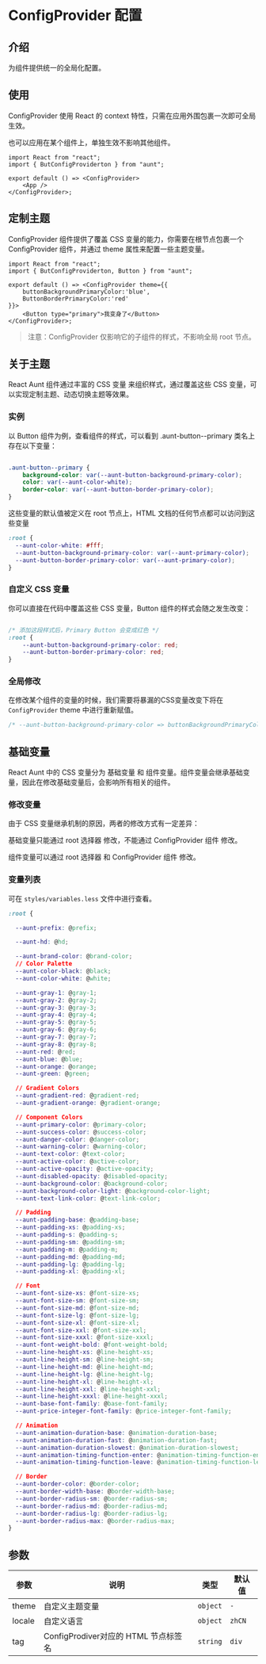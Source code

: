# ConfigProvider 配置
<code hidden="hidden" src="./demos/demo.tsx"></code>

## 介绍

为组件提供统一的全局化配置。

## 使用

ConfigProvider 使用 React 的 context 特性，只需在应用外围包裹一次即可全局生效。

也可以应用在某个组件上，单独生效不影响其他组件。

```tsx
import React from "react";
import { ButConfigProviderton } from "aunt";

export default () => <ConfigProvider>
    <App />
</ConfigProvider>;
```


## 定制主题
ConfigProvider 组件提供了覆盖 CSS 变量的能力，你需要在根节点包裹一个 ConfigProvider 组件，并通过 theme 属性来配置一些主题变量。

```tsx
import React from "react";
import { ButConfigProviderton, Button } from "aunt";

export default () => <ConfigProvider theme={{
    buttonBackgroundPrimaryColor:'blue',
    ButtonBorderPrimaryColor:'red'
}}>
    <Button type="primary">我变身了</Button>
</ConfigProvider>;
```
> 注意：ConfigProvider 仅影响它的子组件的样式，不影响全局 root 节点。


## 关于主题
React Aunt 组件通过丰富的 CSS 变量 来组织样式，通过覆盖这些 CSS 变量，可以实现定制主题、动态切换主题等效果。
### 实例
以 Button 组件为例，查看组件的样式，可以看到 .aunt-button--primary 类名上存在以下变量：
```css

.aunt-button--primary {
    background-color: var(--aunt-button-background-primary-color);
    color: var(--aunt-color-white);
    border-color: var(--aunt-button-border-primary-color);
}

```

这些变量的默认值被定义在 root 节点上，HTML 文档的任何节点都可以访问到这些变量
```css
:root {
  --aunt-color-white: #fff;
  --aunt-button-background-primary-color: var(--aunt-primary-color);
  --aunt-button-border-primary-color: var(--aunt-primary-color);
}
```
### 自定义 CSS 变量
你可以直接在代码中覆盖这些 CSS 变量，Button 组件的样式会随之发生改变：

```css

/* 添加这段样式后，Primary Button 会变成红色 */
:root { 
    --aunt-button-background-primary-color: red;
    --aunt-button-border-primary-color: red;
}

```

### 全局修改
在修改某个组件的变量的时候，我们需要将暴漏的CSS变量改变下将在 `ConfigProvider` theme 中进行重新赋值。

```css
/* --aunt-button-background-primary-color => buttonBackgroundPrimaryColor */
```


## 基础变量
React Aunt 中的 CSS 变量分为 基础变量 和 组件变量。组件变量会继承基础变量，因此在修改基础变量后，会影响所有相关的组件。
### 修改变量
由于 CSS 变量继承机制的原因，两者的修改方式有一定差异：

基础变量只能通过 root 选择器 修改，不能通过 ConfigProvider 组件 修改。

组件变量可以通过 root 选择器 和 ConfigProvider 组件 修改。

### 变量列表
可在 `styles/variables.less` 文件中进行查看。

```css
:root {

  --aunt-prefix: @prefix;

  --aunt-hd: @hd;

  --aunt-brand-color: @brand-color;
  // Color Palette
  --aunt-color-black: @black;
  --aunt-color-white: @white;

  --aunt-gray-1: @gray-1;
  --aunt-gray-2: @gray-2;
  --aunt-gray-3: @gray-3;
  --aunt-gray-4: @gray-4;
  --aunt-gray-5: @gray-5;
  --aunt-gray-6: @gray-6;
  --aunt-gray-7: @gray-7;
  --aunt-gray-8: @gray-8;
  --aunt-red: @red;
  --aunt-blue: @blue;
  --aunt-orange: @orange;
  --aunt-green: @green;

  // Gradient Colors
  --aunt-gradient-red: @gradient-red;
  --aunt-gradient-orange: @gradient-orange;

  // Component Colors
  --aunt-primary-color: @primary-color;
  --aunt-success-color: @success-color;
  --aunt-danger-color: @danger-color;
  --aunt-warning-color: @warning-color;
  --aunt-text-color: @text-color;
  --aunt-active-color: @active-color;
  --aunt-active-opacity: @active-opacity;
  --aunt-disabled-opacity: @disabled-opacity;
  --aunt-background-color: @background-color;
  --aunt-background-color-light: @background-color-light;
  --aunt-text-link-color: @text-link-color;

  // Padding
  --aunt-padding-base: @padding-base;
  --aunt-padding-xs: @padding-xs;
  --aunt-padding-s: @padding-s;
  --aunt-padding-sm: @padding-sm;
  --aunt-padding-m: @padding-m; 
  --aunt-padding-md: @padding-md;
  --aunt-padding-lg: @padding-lg;
  --aunt-padding-xl: @padding-xl;

  // Font
  --aunt-font-size-xs: @font-size-xs;
  --aunt-font-size-sm: @font-size-sm;
  --aunt-font-size-md: @font-size-md;
  --aunt-font-size-lg: @font-size-lg;
  --aunt-font-size-xl: @font-size-xl;
  --aunt-font-size-xxl: @font-size-xxl;
  --aunt-font-size-xxxl: @font-size-xxxl;
  --aunt-font-weight-bold: @font-weight-bold;
  --aunt-line-height-xs: @line-height-xs;
  --aunt-line-height-sm: @line-height-sm;
  --aunt-line-height-md: @line-height-md;
  --aunt-line-height-lg: @line-height-lg;
  --aunt-line-height-xl: @line-height-xl;
  --aunt-line-height-xxl: @line-height-xxl;
  --aunt-line-height-xxxl: @line-height-xxxl;
  --aunt-base-font-family: @base-font-family;
  --aunt-price-integer-font-family: @price-integer-font-family;

  // Animation
  --aunt-animation-duration-base: @animation-duration-base;
  --aunt-animation-duration-fast: @animation-duration-fast;
  --aunt-animation-duration-slowest: @animation-duration-slowest;
  --aunt-animation-timing-function-enter: @animation-timing-function-enter;
  --aunt-animation-timing-function-leave: @animation-timing-function-leave;

  // Border
  --aunt-border-color: @border-color;
  --aunt-border-width-base: @border-width-base;
  --aunt-border-radius-sm: @border-radius-sm;
  --aunt-border-radius-md: @border-radius-md;
  --aunt-border-radius-lg: @border-radius-lg;
  --aunt-border-radius-max: @border-radius-max;
}

```


## 参数
| 参数 | 说明 |  类型 |默认值 |
| ---- | ---- | ---- | ------ |
| theme | 自定义主题变量 |     `object`    |`-`   |  
| locale | 自定义语言 | `object` |`zhCN` | 
| tag | ConfigProdiver对应的 HTML 节点标签名 |  `string` |`div` |

